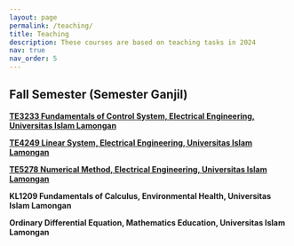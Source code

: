 ```yaml
---
layout: page
permalink: /teaching/
title: Teaching
description: These courses are based on teaching tasks in 2024  
nav: true
nav_order: 5
---
```


## Fall Semester (Semester Ganjil)

**[TE3233 Fundamentals of Control System, Electrical Engineering, Universitas Islam Lamongan](/teaching/te3233/)**

**[TE4249 Linear System, Electrical Engineering, Universitas Islam Lamongan](/teaching/te4249/)**

**[TE5278 Numerical Method, Electrical Engineering, Universitas Islam Lamongan](/teaching/te5278/)**

**KL1209 Fundamentals of Calculus, Environmental Health, Universitas Islam Lamongan**

**Ordinary Differential Equation, Mathematics Education, Universitas Islam Lamongan**
